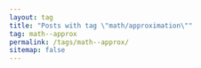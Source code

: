 ```yaml
---
layout: tag
title: "Posts with tag \"math/approximation\""
tag: math--approx
permalink: /tags/math--approx/
sitemap: false
---
```

